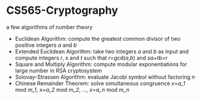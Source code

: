 # CS565-Cryptography
a few algorithms of number theory

* Euclidean Algorithm: compute the greatest common divisor of two positive integers *a* and *b*
* Extended Euclidean Algorithm: take two integers *a* and *b* as input and compute integers *r*, *s* and *t* such that *r*=gcd(*a*,*b*) and *sa*+*tb*=r
* Square and Multiply Algorithm: compute modular exponentiations for large number in RSA cryptosystem
* Solovay-Strassen Algorithm: evaluate Jacobi symbol without factoring *n*
* Chinese Remainder Theorem: solve simultaneous congruence *x*=*a_1* mod *m_1*, *x*=*a_2* mod *m_2*, ..., *x*=*a_n* mod *m_n*
